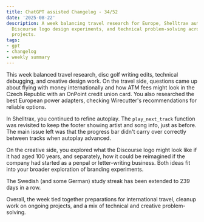 ```yaml
---
title: ChatGPT assisted Changelog - 34/52
date: '2025-08-22'
description: A week balancing travel research for Europe, Shelltrax autoplay debugging,
  Discourse logo design experiments, and technical problem-solving across multiple
  projects.
tags:
- gpt
- changelog
- weekly summary
---
```


This week balanced travel research, disc golf writing edits, technical
debugging, and creative design work. On the travel side, questions came up
about flying with  money internationally and how ATM fees
might look in the Czech Republic with an OnPoint credit union card. You also
researched the best European power adapters, checking Wirecutter's
recommendations for reliable options.

In Shelltrax, you continued to refine autoplay. The `play_next_track` function
was revisited to keep the footer showing artist and song info, just as before.
The main issue left was that the progress bar didn't carry over correctly
between tracks when autoplay advanced.

On the creative side, you explored what the Discourse logo might look like if
it had aged 100 years, and separately, how it could be reimagined if the
company had started as a penpal or letter-writing business. Both ideas fit into
your broader exploration of branding experiments.

The Swedish (and some German) study streak has been extended to 239 days in a
row.

Overall, the week tied together preparations for international travel, cleanup
work on ongoing projects, and a mix of technical and creative problem-solving.
